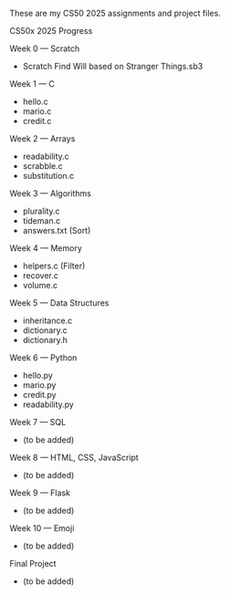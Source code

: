 These are my CS50 2025 assignments and project files. 

CS50x 2025 Progress

Week 0 — Scratch
- Scratch Find Will based on Stranger Things.sb3

Week 1 — C
- hello.c
- mario.c
- credit.c

Week 2 — Arrays
- readability.c
- scrabble.c
- substitution.c

Week 3 — Algorithms
- plurality.c
- tideman.c
- answers.txt (Sort)

Week 4 — Memory
- helpers.c (Filter)
- recover.c
- volume.c

Week 5 — Data Structures
- inheritance.c
- dictionary.c
- dictionary.h

Week 6 — Python
- hello.py
- mario.py
- credit.py
- readability.py

Week 7 — SQL
- (to be added)

Week 8 — HTML, CSS, JavaScript
- (to be added)

Week 9 — Flask
- (to be added)

Week 10 — Emoji
- (to be added)

Final Project
- (to be added)
